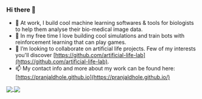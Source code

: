### Hi there 👋

<!--
**pranjaldhole/pranjaldhole** is a ✨ _special_ ✨ repository because its `README.md` (this file) appears on your GitHub profile.

Here are some ideas to get you started:

- 🔭 I’m currently working on building cool machine learning software tools for biologists for analyse their bio-medical data.
- 🌱 I’m currently learning ...
- 👯 I’m looking to collaborate on ...
- 🤔 I’m looking for help with ...
- 💬 Ask me about ...
- 📫 How to reach me: ...
- 😄 Pronouns: ...
- ⚡ Fun fact: ...
-->

- 🔭 At work, I build cool machine learning softwares & tools for biologists to help them analyse their bio-medical image data.
- 🌱 In my free time I love building cool simulations and train bots with reinforcement learning that can play games.
- 👯 I’m looking to collaborate on artificial life projects. Few of my interests you'll discover [https://github.com/artificial-life-lab](https://github.com/artificial-life-lab).
- 📫 My contact info and more about my work can be found here: [https://pranjaldhole.github.io](https://pranjaldhole.github.io/)

<a href="https://github.com/anuraghazra/github-readme-stats">
  <img align="center" src="https://github-readme-stats.vercel.app/api/top-langs/?username=pranjaldhole&layout=compact&theme=dark&langs_count=10&hide=sas,processing&count_private=true" />
</a>
<a href="https://github.com/anuraghazra/github-readme-stats">
  <img align="center" src="https://github-readme-stats.vercel.app/api?username=pranjaldhole&theme=dark&show_icons=true&layout=compact&include_all_commits=true&count_private=true,&hide=contribs,stars" />
</a>
